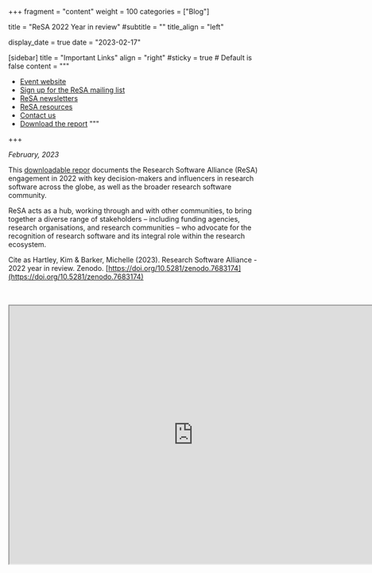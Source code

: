 +++
fragment = "content"
weight = 100
categories = ["Blog"]

title = "ReSA 2022 Year in review"
#subtitle = ""
title_align = "left"

display_date = true
date = "2023-02-17"

[sidebar]
  title = "Important Links"
  align = "right"
  #sticky = true # Default is false
  content = """
  * [Event website](https://future-of-research-software.org)
  * [Sign up for the ReSA mailing list](https://landing.mailerlite.com/webforms/landing/i5e1h2)
  * [ReSA newsletters](/news)
  * [ReSA resources](/resa-resources)
  * [Contact us](/contact)
  * [Download the report](https://doi.org/10.5281/zenodo.7683174)
  """

+++

_February, 2023_  

This [downloadable repor]([https://doi.org/10.5281/zenodo.7683174) documents the Research Software Alliance (ReSA) engagement in 2022 with key decision-makers and influencers in research software across the globe, as well as the broader research software community.

ReSA acts as a hub, working through and with other communities, to bring together a diverse range of stakeholders – including funding agencies, research organisations, and research communities – who advocate for the recognition of research software and its integral role within the research ecosystem.

Cite as
Hartley, Kim & Barker, Michelle (2023). Research Software Alliance - 2022 year in review. Zenodo. [https://doi.org/10.5281/zenodo.7683174](https://doi.org/10.5281/zenodo.7683174)

<br/>
<br/>
<iframe src="https://drive.google.com/file/d/1IclWEjLDr-Q2EWLa3rqd0ridUlAzhNZt/preview" width="740" height="520" allow="autoplay"></iframe>
